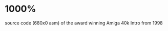 1000%
=====

source code (680x0 asm) of the award winning Amiga 40k Intro from 1998

<a href="http://www.youtube.com/watch?feature=player_embedded&v=maL2pc3TPnc" target="_blank">
